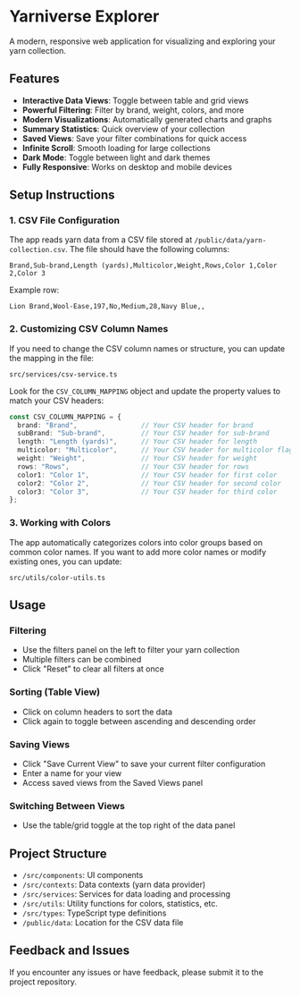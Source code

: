 
# Yarniverse Explorer

A modern, responsive web application for visualizing and exploring your yarn collection.

## Features

- **Interactive Data Views**: Toggle between table and grid views
- **Powerful Filtering**: Filter by brand, weight, colors, and more
- **Modern Visualizations**: Automatically generated charts and graphs
- **Summary Statistics**: Quick overview of your collection
- **Saved Views**: Save your filter combinations for quick access
- **Infinite Scroll**: Smooth loading for large collections
- **Dark Mode**: Toggle between light and dark themes
- **Fully Responsive**: Works on desktop and mobile devices

## Setup Instructions

### 1. CSV File Configuration

The app reads yarn data from a CSV file stored at `/public/data/yarn-collection.csv`. The file should have the following columns:

```
Brand,Sub-brand,Length (yards),Multicolor,Weight,Rows,Color 1,Color 2,Color 3
```

Example row:
```
Lion Brand,Wool-Ease,197,No,Medium,28,Navy Blue,,
```

### 2. Customizing CSV Column Names

If you need to change the CSV column names or structure, you can update the mapping in the file:

`src/services/csv-service.ts`

Look for the `CSV_COLUMN_MAPPING` object and update the property values to match your CSV headers:

```typescript
const CSV_COLUMN_MAPPING = {
  brand: "Brand",                // Your CSV header for brand
  subBrand: "Sub-brand",         // Your CSV header for sub-brand
  length: "Length (yards)",      // Your CSV header for length
  multicolor: "Multicolor",      // Your CSV header for multicolor flag
  weight: "Weight",              // Your CSV header for weight
  rows: "Rows",                  // Your CSV header for rows
  color1: "Color 1",             // Your CSV header for first color
  color2: "Color 2",             // Your CSV header for second color
  color3: "Color 3",             // Your CSV header for third color
};
```

### 3. Working with Colors

The app automatically categorizes colors into color groups based on common color names. If you want to add more color names or modify existing ones, you can update:

`src/utils/color-utils.ts`

## Usage

### Filtering

- Use the filters panel on the left to filter your yarn collection
- Multiple filters can be combined
- Click "Reset" to clear all filters at once

### Sorting (Table View)

- Click on column headers to sort the data
- Click again to toggle between ascending and descending order

### Saving Views

- Click "Save Current View" to save your current filter configuration
- Enter a name for your view
- Access saved views from the Saved Views panel

### Switching Between Views

- Use the table/grid toggle at the top right of the data panel

## Project Structure

- `/src/components`: UI components
- `/src/contexts`: Data contexts (yarn data provider)
- `/src/services`: Services for data loading and processing
- `/src/utils`: Utility functions for colors, statistics, etc.
- `/src/types`: TypeScript type definitions
- `/public/data`: Location for the CSV data file

## Feedback and Issues

If you encounter any issues or have feedback, please submit it to the project repository.

